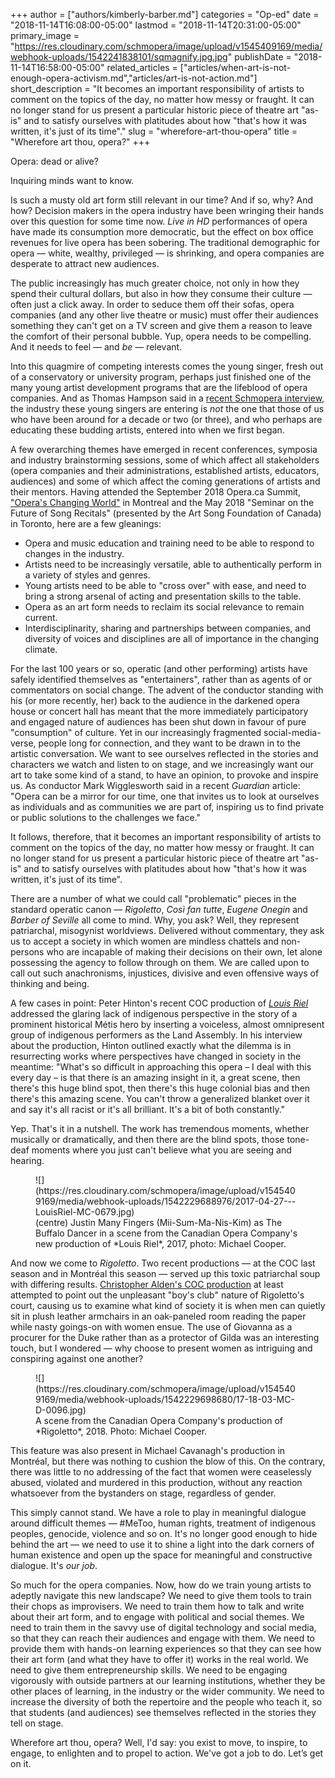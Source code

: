 +++
author = ["authors/kimberly-barber.md"]
categories = "Op-ed"
date = "2018-11-14T16:08:00-05:00"
lastmod = "2018-11-14T20:31:00-05:00"
primary_image = "https://res.cloudinary.com/schmopera/image/upload/v1545409169/media/webhook-uploads/1542241838101/sqmagnify.jpg.jpg"
publishDate = "2018-11-14T16:58:00-05:00"
related_articles = ["articles/when-art-is-not-enough-opera-activism.md","articles/art-is-not-action.md"]
short_description = "It becomes an important responsibility of artists to comment on the topics of the day, no matter how messy or fraught. It can no longer stand for us present a particular historic piece of theatre art &quot;as-is&quot; and to satisfy ourselves with platitudes about how &quot;that&#039;s how it was written, it&#039;s just of its time&quot;."
slug = "wherefore-art-thou-opera"
title = "Wherefore art thou, opera?"
+++

Opera: dead or alive?

Inquiring minds want to know.

Is such a musty old art form still relevant in our time? And if so, why? And how?
Decision makers in the opera industry have been wringing their hands over this question for some time now. *Live in HD* performances of opera have made its consumption more democratic, but the effect on box office revenues for live opera has been sobering. The traditional demographic for opera — white, wealthy, privileged — is shrinking, and opera companies are desperate to attract new audiences. 

The public increasingly has much greater choice, not only in how they spend their cultural dollars, but also in how they consume their culture — often just a click away. In order to seduce them off their sofas, opera companies (and any other live theatre or music) must offer their audiences something they can't get on a TV screen and give them a reason to leave the comfort of their personal bubble. Yup, opera needs to be compelling. And it needs to feel — and *be* — relevant.
 
Into this quagmire of competing interests comes the young singer, fresh out of a conservatory or university program, perhaps just finished one of the many young artist development programs that are the lifeblood of opera companies. And as Thomas Hampson said in a [recent Schmopera interview](/talking-with-singers-thomas-hampson/), the industry these young singers are entering is *not* the one that those of us who have been around for a decade or two (or three), and who perhaps are educating these budding artists, entered into when we first began.

A few overarching themes have emerged in recent conferences, symposia and industry brainstorming sessions, some of which affect all stakeholders (opera companies and their administrations, established artists, educators, audiences) and some of which affect the coming generations of artists and their mentors. Having attended the September 2018 Opera.ca Summit, ["Opera's Changing World"](http://www.opera.ca/whats-new/latest-events/operas-changing-worlds-education-and-artist-training-summit-sold-out) in Montreal and the May 2018 "Seminar on the Future of Song Recitals" (presented by the Art Song Foundation of Canada) in Toronto, here are a few gleanings:

<ul "class=nospace">
<li> Opera and music education and training need to be able to respond to changes in the industry.
<li> Artists need to be increasingly versatile, able to authentically perform in a variety of styles and genres.
<li> Young artists need to be able to "cross over" with ease, and need to bring a strong arsenal of acting and presentation skills to the table.
<li> Opera as an art form needs to reclaim its social relevance to remain current.
<li> Interdisciplinarity, sharing and partnerships between companies, and diversity of voices and disciplines are all of importance in the changing climate.
</ul>

For the last 100 years or so, operatic (and other performing) artists have safely identified themselves as "entertainers", rather than as agents of or commentators on social change. The advent of the conductor standing with his (or more recently, her) back to the audience in the darkened opera house or concert hall has meant that the more immediately participatory and engaged nature of audiences has been shut down in favour of pure "consumption" of culture. Yet in our increasingly fragmented social-media-verse, people long for connection, and they want to be drawn in to the artistic conversation. We want to see ourselves reflected in the stories and characters we watch and listen to on stage, and we increasingly want our art to take some kind of a stand, to have an opinion, to provoke and inspire us. As conductor Mark Wigglesworth said in a recent *Guardian* article: "Opera can be a mirror for our time, one that invites us to look at ourselves as individuals and as communities we are part of, inspiring us to find private or public solutions to the challenges we face."

It follows, therefore, that it becomes an important responsibility of artists to comment on the topics of the day, no matter how messy or fraught. It can no longer stand for us present a particular historic piece of theatre art "as-is" and to satisfy ourselves with platitudes about how "that's how it was written, it's just of its time". 

There are a number of what we could call "problematic" pieces in the standard operatic canon — *Rigoletto*, *Così fan tutte*, *Eugene Onegin* and *Barber of Seville* all come to mind. Why, you ask? Well, they represent patriarchal, misogynist worldviews. Delivered without commentary, they ask us to accept a society in which women are mindless chattels and non-persons who are incapable of making their decisions on their own, let alone possessing the agency to follow through on them. We are called upon to call out such anachronisms, injustices, divisive and even offensive ways of thinking and being.
 
A few cases in point: Peter Hinton's recent COC production of [*Louis Riel*](/discomfort-louis-riel-at-the-coc/) addressed the glaring lack of indigenous perspective in the story of a prominent historical Métis hero by inserting a voiceless, almost omnipresent group of indigenous performers as the Land Assembly. In his interview about the production, Hinton outlined exactly what the dilemma is in resurrecting works where perspectives have changed in society in the meantime: "What's so difficult in approaching this opera – I deal with this every day – is that there is an amazing insight in it, a great scene, then there's this huge blind spot, then there's this huge colonial bias and then there's this amazing scene. You can't throw a generalized blanket over it and say it's all racist or it's all brilliant. It's a bit of both constantly." 

Yep. That's it in a nutshell. The work has tremendous moments, whether musically or dramatically, and then there are the blind spots, those tone-deaf moments where you just can't believe what you are seeing and hearing.

<figure data-type="image">
![](https://res.cloudinary.com/schmopera/image/upload/v1545409169/media/webhook-uploads/1542229688976/2017-04-27---LouisRiel-MC-0679.jpg)
<figcaption>(centre) Justin Many Fingers (Mii-Sum-Ma-Nis-Kim) as The Buffalo Dancer in a scene from the Canadian Opera Company's new production of *Louis Riel*, 2017, photo: Michael Cooper.</figcaption>
</figure>
 
And now we come to *Rigoletto*. Two recent productions — at the COC last season and in Montréal this season — served up this toxic patriarchal soup with differing results. [Christopher Alden's COC production](/great-music-distracting-sexuality-rigoletto/) at least attempted to point out the unpleasant "boy's club" nature of Rigoletto's court, causing us to examine what kind of society it is when men can quietly sit in plush leather armchairs in an oak-paneled room reading the paper while nasty goings-on with women ensue. The use of Giovanna as a procurer for the Duke rather than as a protector of Gilda was an interesting touch, but I wondered — why choose to present women as intriguing and conspiring against one another?

<figure data-type="image">
![](https://res.cloudinary.com/schmopera/image/upload/v1545409169/media/webhook-uploads/1542229698680/17-18-03-MC-D-0096.jpg)
<figcaption>A scene from the Canadian Opera Company's production of *Rigoletto*, 2018. Photo: Michael Cooper.</figcaption>
</figure>

This feature was also present in Michael Cavanagh's production in Montréal, but there was nothing to cushion the blow of this. On the contrary, there was little to no addressing of the fact that women were ceaselessly abused, violated and murdered in this production, without any reaction whatsoever from the bystanders on stage, regardless of gender. 

This simply cannot stand. We have a role to play in meaningful dialogue around difficult themes — #MeToo, human rights, treatment of indigenous peoples, genocide, violence and so on. It's no longer good enough to hide behind the art — we need to use it to shine a light into the dark corners of human existence and open up the space for meaningful and constructive dialogue. It's *our job*.
 
So much for the opera companies. Now, how do we train young artists to adeptly navigate this new landscape? We need to give them tools to train their chops as improvisers. We need to train them how to talk and write about their art form, and to engage with political and social themes. We need to train them in the savvy use of digital technology and social media, so that they can reach their audiences and engage with them. We need to provide them with hands-on learning experiences so that they can see how their art form (and what they have to offer it) works in the real world. We need to give them entrepreneurship skills. We need to be engaging vigorously with outside partners at our learning institutions, whether they be other places of learning, in the industry or the wider community. We need to increase the diversity of both the repertoire and the people who teach it, so that students (and audiences) see themselves reflected in the stories they tell on stage.
 
Wherefore art thou, opera? Well, I'd say: you exist to move, to inspire, to engage, to enlighten and to propel to action. We've got a job to do. Let’s get on it.
